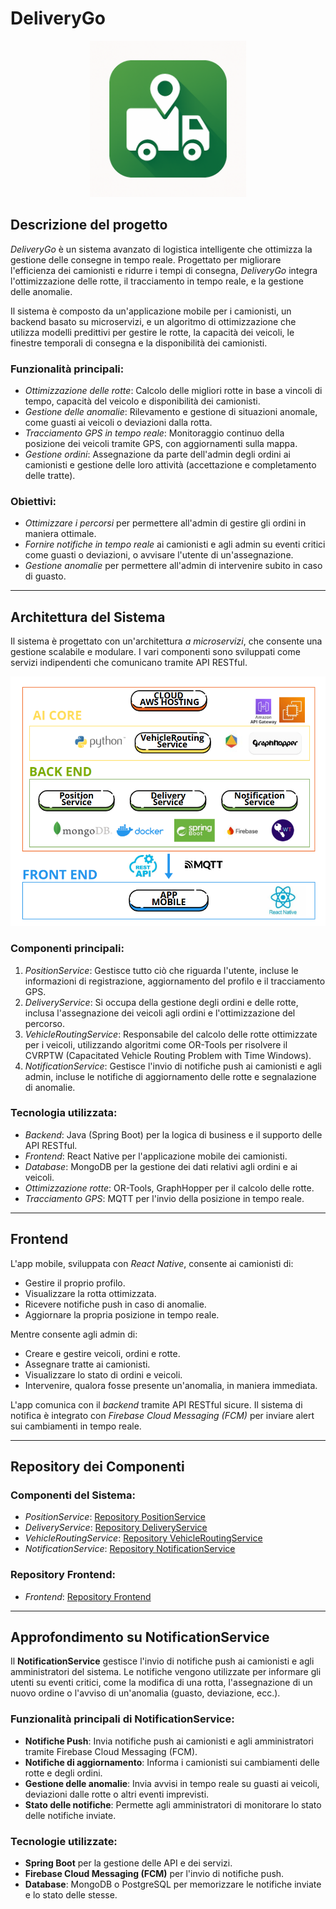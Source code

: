 # DeliveryGo

<div style="text-align: center;">
  <img src="./app-icon.png" alt="Icona dell'applicazione" width="250"/>
</div>

## Descrizione del progetto

*DeliveryGo* è un sistema avanzato di logistica intelligente che ottimizza la gestione delle consegne in tempo reale. Progettato per migliorare l'efficienza dei camionisti e ridurre i tempi di consegna, *DeliveryGo* integra l'ottimizzazione delle rotte, il tracciamento in tempo reale, e la gestione delle anomalie.

Il sistema è composto da un'applicazione mobile per i camionisti, un backend basato su microservizi, e un algoritmo di ottimizzazione che utilizza modelli predittivi per gestire le rotte, la capacità dei veicoli, le finestre temporali di consegna e la disponibilità dei camionisti.

### Funzionalità principali:
- *Ottimizzazione delle rotte*: Calcolo delle migliori rotte in base a vincoli di tempo, capacità del veicolo e disponibilità dei camionisti.
- *Gestione delle anomalie*: Rilevamento e gestione di situazioni anomale, come guasti ai veicoli o deviazioni dalla rotta.
- *Tracciamento GPS in tempo reale*: Monitoraggio continuo della posizione dei veicoli tramite GPS, con aggiornamenti sulla mappa.
- *Gestione ordini*: Assegnazione da parte dell'admin degli ordini ai camionisti e gestione delle loro attività (accettazione e completamento delle tratte).

### Obiettivi:
- *Ottimizzare i percorsi* per permettere all'admin di gestire gli ordini in maniera ottimale.
- *Fornire notifiche in tempo reale* ai camionisti e agli admin su eventi critici come guasti o deviazioni, o avvisare l'utente di un'assegnazione.
- *Gestione anomalie* per permettere all'admin di intervenire subito in caso di guasto.

---

## Architettura del Sistema

Il sistema è progettato con un'architettura *a microservizi*, che consente una gestione scalabile e modulare. I vari componenti sono sviluppati come servizi indipendenti che comunicano tramite API RESTful.

<div style="text-align: center;">
  <img src="./architettura (1).png" alt="Architettura utilizzata" width="1000"/>
</div>

### Componenti principali:

1. *PositionService*: Gestisce tutto ciò che riguarda l'utente, incluse le informazioni di registrazione, aggiornamento del profilo e il tracciamento GPS.
2. *DeliveryService*: Si occupa della gestione degli ordini e delle rotte, inclusa l'assegnazione dei veicoli agli ordini e l'ottimizzazione del percorso.
3. *VehicleRoutingService*: Responsabile del calcolo delle rotte ottimizzate per i veicoli, utilizzando algoritmi come OR-Tools per risolvere il CVRPTW (Capacitated Vehicle Routing Problem with Time Windows).
4. *NotificationService*: Gestisce l'invio di notifiche push ai camionisti e agli admin, incluse le notifiche di aggiornamento delle rotte e segnalazione di anomalie.

### Tecnologia utilizzata:
- *Backend*: Java (Spring Boot) per la logica di business e il supporto delle API RESTful.
- *Frontend*: React Native per l'applicazione mobile dei camionisti.
- *Database*: MongoDB per la gestione dei dati relativi agli ordini e ai veicoli.
- *Ottimizzazione rotte*: OR-Tools, GraphHopper per il calcolo delle rotte.
- *Tracciamento GPS*: MQTT per l'invio della posizione in tempo reale.

---


## Frontend

L'app mobile, sviluppata con *React Native*, consente ai camionisti di:

- Gestire il proprio profilo.
- Visualizzare la rotta ottimizzata.
- Ricevere notifiche push in caso di anomalie.
- Aggiornare la propria posizione in tempo reale.

Mentre consente agli admin di:

- Creare e gestire veicoli, ordini e rotte.
- Assegnare tratte ai camionisti.
- Visualizzare lo stato di ordini e veicoli.
- Intervenire, qualora fosse presente un'anomalia, in maniera immediata.
  
L'app comunica con il *backend* tramite API RESTful sicure. Il sistema di notifica è integrato con *Firebase Cloud Messaging (FCM)* per inviare alert sui cambiamenti in tempo reale.

---

## Repository dei Componenti

### Componenti del Sistema:
- *PositionService*: [Repository PositionService](https://github.com/UniSalento-IDALab-IoTCourse-2024-2025/wot-project-PositionService-MandorinoSettimo)
- *DeliveryService*: [Repository DeliveryService](https://github.com/tuo-nome/DeliveryService)
- *VehicleRoutingService*: [Repository VehicleRoutingService](https://github.com/tuo-nome/VehicleRoutingService)
- *NotificationService*: [Repository NotificationService](https://github.com/tuo-nome/NotificationService)

### Repository Frontend:
- *Frontend*: [Repository Frontend](https://github.com/tuo-nome/Frontend)

---

## Approfondimento su **NotificationService**

Il **NotificationService** gestisce l'invio di notifiche push ai camionisti e agli amministratori del sistema. Le notifiche vengono utilizzate per informare gli utenti su eventi critici, come la modifica di una rotta, l'assegnazione di un nuovo ordine o l'avviso di un'anomalia (guasto, deviazione, ecc.).

### Funzionalità principali di **NotificationService**:
- **Notifiche Push**: Invia notifiche push ai camionisti e agli amministratori tramite Firebase Cloud Messaging (FCM).
- **Notifiche di aggiornamento**: Informa i camionisti sui cambiamenti delle rotte e degli ordini.
- **Gestione delle anomalie**: Invia avvisi in tempo reale su guasti ai veicoli, deviazioni dalle rotte o altri eventi imprevisti.
- **Stato delle notifiche**: Permette agli amministratori di monitorare lo stato delle notifiche inviate.

### Tecnologie utilizzate:
- **Spring Boot** per la gestione delle API e dei servizi.
- **Firebase Cloud Messaging (FCM)** per l'invio di notifiche push.
- **Database**: MongoDB o PostgreSQL per memorizzare le notifiche inviate e lo stato delle stesse.
